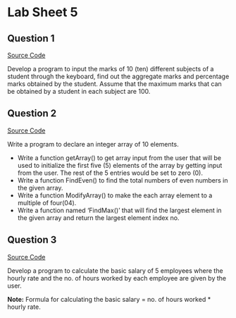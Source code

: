 # Lab Sheet 5

## Question 1

[Source Code](./q1.c)

Develop a program to input the marks of 10 (ten) different subjects of a student through the keyboard, find out the aggregate marks and percentage marks obtained by the student. Assume that the maximum marks that can be obtained by a student in each subject are 100.

## Question 2

[Source Code](./q2.c)

Write a program to declare an integer array of 10 elements.

*	Write a function getArray() to get array input from the user  that will be used to initialize the first five (5) elements of the array by getting input from the user. The rest of the 5 entries would be set to zero (0).	
*	Write a function FindEven() to find the total numbers of even numbers in the given array. 
*	Write a function ModifyArray() to make the each array element to a multiple of four(04).
*	Write a function named ‘FindMax()’ that will find the largest element in the given array and return the largest element index no. 	

## Question 3

[Source Code](./q3.c)

Develop a program to calculate the basic salary of 5 employees where the hourly rate and the no. of hours worked by each employee are given by the user.

**Note:** Formula for calculating the basic salary = no. of hours worked * hourly rate.
